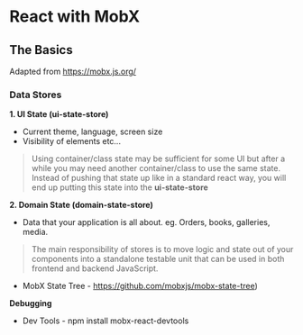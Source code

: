 # React with MobX

## The Basics
Adapted from https://mobx.js.org/

### Data Stores

**1. UI State (ui-state-store)**
- Current theme, language, screen size
- Visibility of elements
etc...

> Using container/class state may be sufficient for some UI but after a while you may need another container/class to use the same state. Instead of pushing that state up like in a standard react way, you will end up putting this state into the **ui-state-store**



**2. Domain State (domain-state-store)**
- Data that your application is all about. eg. Orders, books, galleries, media.

> The main responsibility of stores is to move logic and state out of your components into a standalone testable unit that can be used in both frontend and backend JavaScript.

- MobX State Tree - https://github.com/mobxjs/mobx-state-tree)

**Debugging**
- Dev Tools - npm install mobx-react-devtools
